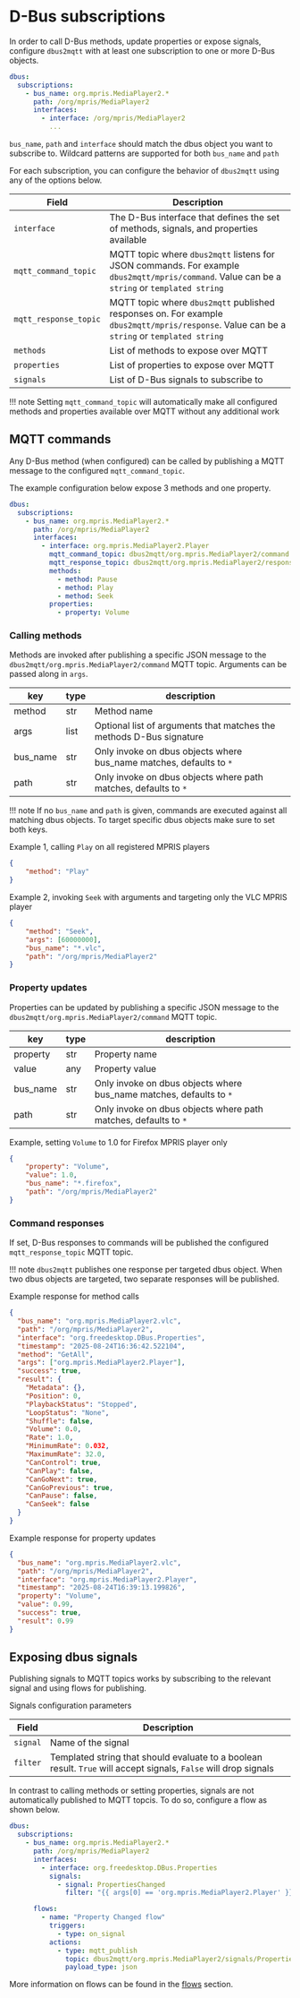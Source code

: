 # D-Bus subscriptions

In order to call D-Bus methods, update properties or expose signals, configure `dbus2mqtt` with at least one subscription to one or more D-Bus objects.

```yaml
dbus:
  subscriptions:
    - bus_name: org.mpris.MediaPlayer2.*
      path: /org/mpris/MediaPlayer2
      interfaces:
        - interface: /org/mpris/MediaPlayer2
          ...
```

`bus_name`, `path` and `interface` should match the dbus object you want to subscribe to. Wildcard patterns are supported for both `bus_name` and `path`

For each subscription, you can configure the behavior of `dbus2mqtt` using any of the options below.

| Field       | Description                    |
|-------------|--------------------------------|
| `interface`  | The D-Bus interface that defines the set of methods, signals, and properties available |
| `mqtt_command_topic` | MQTT topic where `dbus2mqtt` listens for JSON commands. For example `dbus2mqtt/mpris/command`. Value can be a `string` or `templated string` |
| `mqtt_response_topic` | MQTT topic where `dbus2mqtt` published responses on. For example `dbus2mqtt/mpris/response`. Value can be a `string` or `templated string` |
| `methods` | List of methods to expose over MQTT |
| `properties` | List of properties to expose over MQTT |
| `signals` | List of D-Bus signals to subscribe to |

!!! note
    Setting `mqtt_command_topic` will automatically make all configured methods and properties available over MQTT without any additional work

## MQTT commands

Any D-Bus method (when configured) can be called by publishing a MQTT message to the configured `mqtt_command_topic`.

The example configuration below expose 3 methods and one property.

```yaml
dbus:
  subscriptions:
    - bus_name: org.mpris.MediaPlayer2.*
      path: /org/mpris/MediaPlayer2
      interfaces:
        - interface: org.mpris.MediaPlayer2.Player
          mqtt_command_topic: dbus2mqtt/org.mpris.MediaPlayer2/command
          mqtt_response_topic: dbus2mqtt/org.mpris.MediaPlayer2/response/{{ method }}
          methods:
            - method: Pause
            - method: Play
            - method: Seek
          properties:
            - property: Volume
```

### Calling methods

Methods are invoked after publishing a specific JSON message to the `dbus2mqtt/org.mpris.MediaPlayer2/command` MQTT topic. Arguments can be passed along in `args`.

| key          | type   | description  |
|--------------|--------|--------------|
| method       | str    | Method name  |
| args         | list   | Optional list of arguments that matches the methods D-Bus signature |
| bus_name     | str    | Only invoke on dbus objects where bus_name matches, defaults to `*` |
| path         | str    | Only invoke on dbus objects where path matches, defaults to `*`     |

!!! note
    If no `bus_name` and `path` is given, commands are executed against all matching
    dbus objects. To target specific dbus objects make sure to set both keys.

Example 1, calling `Play` on all registered MPRIS players

```json
{
    "method": "Play"
}
```

Example 2, invoking `Seek` with arguments and targeting only the VLC MPRIS player

```json
{
    "method": "Seek",
    "args": [60000000],
    "bus_name": "*.vlc",
    "path": "/org/mpris/MediaPlayer2"
}
```

### Property updates

Properties can be updated by publishing a specific JSON message to the `dbus2mqtt/org.mpris.MediaPlayer2/command` MQTT topic.

| key          | type   | description    |
|--------------|--------|----------------|
| property     | str    | Property name  |
| value        | any    | Property value |
| bus_name     | str    | Only invoke on dbus objects where bus_name matches, defaults to `*`  |
| path         | str    | Only invoke on dbus objects where path matches, defaults to `*`      |

Example, setting `Volume` to 1.0 for Firefox MPRIS player only

```json
{
    "property": "Volume",
    "value": 1.0,
    "bus_name": "*.firefox",
    "path": "/org/mpris/MediaPlayer2"
}
```

### Command responses

If set, D-Bus responses to commands will be published the configured `mqtt_response_topic` MQTT topic.

!!! note
    `dbus2mqtt` publishes one response per targeted dbus object.
    When two dbus objects are targeted, two separate responses will be published.

Example response for method calls

```json
{
  "bus_name": "org.mpris.MediaPlayer2.vlc",
  "path": "/org/mpris/MediaPlayer2",
  "interface": "org.freedesktop.DBus.Properties",
  "timestamp": "2025-08-24T16:36:42.522104",
  "method": "GetAll",
  "args": ["org.mpris.MediaPlayer2.Player"],
  "success": true,
  "result": {
    "Metadata": {},
    "Position": 0,
    "PlaybackStatus": "Stopped",
    "LoopStatus": "None",
    "Shuffle": false,
    "Volume": 0.0,
    "Rate": 1.0,
    "MinimumRate": 0.032,
    "MaximumRate": 32.0,
    "CanControl": true,
    "CanPlay": false,
    "CanGoNext": true,
    "CanGoPrevious": true,
    "CanPause": false,
    "CanSeek": false
  }
}
```

Example response for property updates

```json
{
  "bus_name": "org.mpris.MediaPlayer2.vlc",
  "path": "/org/mpris/MediaPlayer2",
  "interface": "org.mpris.MediaPlayer2.Player",
  "timestamp": "2025-08-24T16:39:13.199826",
  "property": "Volume",
  "value": 0.99,
  "success": true,
  "result": 0.99
}
```

## Exposing dbus signals

Publishing signals to MQTT topics works by subscribing to the relevant signal and using flows for publishing.

Signals configuration parameters

| Field       | Description                    |
|-------------|--------------------------------|
| `signal`    | Name of the signal |
| `filter`    | Templated string that should evaluate to a boolean result. `True` will accept signals, `False` will drop signals |

In contrast to calling methods or setting properties, signals are not automatically published to MQTT topcis.
To do so, configure a flow as shown below.

```yaml
dbus:
  subscriptions:
    - bus_name: org.mpris.MediaPlayer2.*
      path: /org/mpris/MediaPlayer2
      interfaces:
        - interface: org.freedesktop.DBus.Properties
          signals:
            - signal: PropertiesChanged
              filter: "{{ args[0] == 'org.mpris.MediaPlayer2.Player' }}"

      flows:
        - name: "Property Changed flow"
          triggers:
            - type: on_signal
          actions:
            - type: mqtt_publish
              topic: dbus2mqtt/org.mpris.MediaPlayer2/signals/PropertiesChanged
              payload_type: json
```

More information on flows can be found in the [flows](flows/index.md) section.
